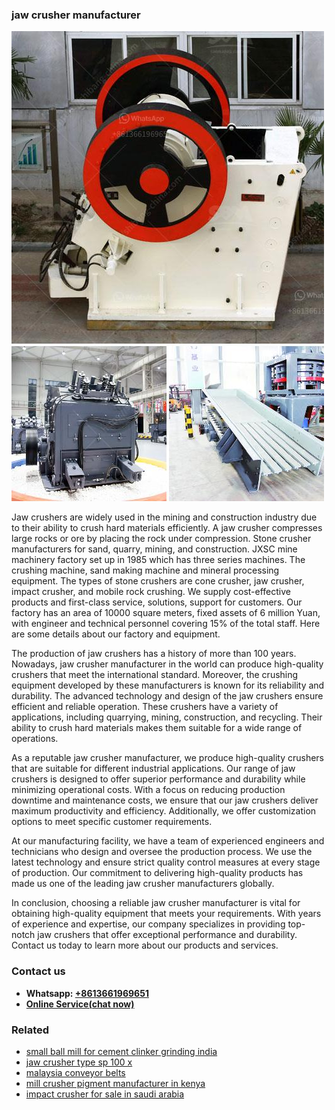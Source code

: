 <h3>jaw crusher manufacturer</h3><img src='1706753781.jpg' alt=''><p>Jaw crushers are widely used in the mining and construction industry due to their ability to crush hard materials efficiently. A jaw crusher compresses large rocks or ore by placing the rock under compression. Stone crusher manufacturers for sand, quarry, mining, and construction. JXSC mine machinery factory set up in 1985 which has three series machines. The crushing machine, sand making machine and mineral processing equipment. The types of stone crushers are cone crusher, jaw crusher, impact crusher, and mobile rock crushing. We supply cost-effective products and first-class service, solutions, support for customers. Our factory has an area of 10000 square meters, fixed assets of 6 million Yuan, with engineer and technical personnel covering 15% of the total staff. Here are some details about our factory and equipment.</p><p>The production of jaw crushers has a history of more than 100 years. Nowadays, jaw crusher manufacturer in the world can produce high-quality crushers that meet the international standard. Moreover, the crushing equipment developed by these manufacturers is known for its reliability and durability. The advanced technology and design of the jaw crushers ensure efficient and reliable operation. These crushers have a variety of applications, including quarrying, mining, construction, and recycling. Their ability to crush hard materials makes them suitable for a wide range of operations.</p><p>As a reputable jaw crusher manufacturer, we produce high-quality crushers that are suitable for different industrial applications. Our range of jaw crushers is designed to offer superior performance and durability while minimizing operational costs. With a focus on reducing production downtime and maintenance costs, we ensure that our jaw crushers deliver maximum productivity and efficiency. Additionally, we offer customization options to meet specific customer requirements.</p><p>At our manufacturing facility, we have a team of experienced engineers and technicians who design and oversee the production process. We use the latest technology and ensure strict quality control measures at every stage of production. Our commitment to delivering high-quality products has made us one of the leading jaw crusher manufacturers globally.</p><p>In conclusion, choosing a reliable jaw crusher manufacturer is vital for obtaining high-quality equipment that meets your requirements. With years of experience and expertise, our company specializes in providing top-notch jaw crushers that offer exceptional performance and durability. Contact us today to learn more about our products and services.</p><h3>Contact us</h3><ul><li><strong>Whatsapp:&nbsp;<a href="https://wa.me/8613661969651">+8613661969651</a></strong></li><li><a href="https://swt.shibang-china.com/?git&amp;zhl&amp;jaw crusher manufacturer"><strong>Online Service(chat now)</strong></a></li></ul><h3>Related</h3><ul><li><a href='small ball mill for cement clinker grinding india.md'>small ball mill for cement clinker grinding india</a></li><li><a href='jaw crusher type sp 100 x.md'>jaw crusher type sp 100 x</a></li><li><a href='malaysia conveyor belts.md'>malaysia conveyor belts</a></li><li><a href='mill crusher pigment manufacturer in kenya.md'>mill crusher pigment manufacturer in kenya</a></li><li><a href='impact crusher for sale in saudi arabia.md'>impact crusher for sale in saudi arabia</a></li></ul>